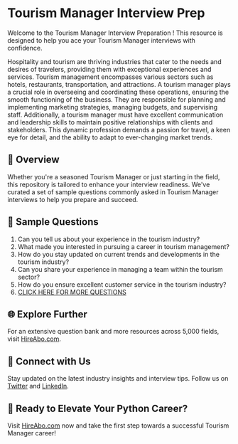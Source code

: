 # Tourism Manager Interview Prep

Welcome to the Tourism Manager Interview Preparation ! This resource is designed to help you ace your Tourism Manager interviews with confidence.

Hospitality and tourism are thriving industries that cater to the needs and desires of travelers, providing them with exceptional experiences and services. Tourism management encompasses various sectors such as hotels, restaurants, transportation, and attractions. A tourism manager plays a crucial role in overseeing and coordinating these operations, ensuring the smooth functioning of the business. They are responsible for planning and implementing marketing strategies, managing budgets, and supervising staff. Additionally, a tourism manager must have excellent communication and leadership skills to maintain positive relationships with clients and stakeholders. This dynamic profession demands a passion for travel, a keen eye for detail, and the ability to adapt to ever-changing market trends.

## 🚀 Overview

Whether you're a seasoned Tourism Manager or just starting in the field, this repository is tailored to enhance your interview readiness. We've curated a set of sample questions commonly asked in Tourism Manager interviews to help you prepare and succeed.

## 📝 Sample Questions

1. Can you tell us about your experience in the tourism industry?
2. What made you interested in pursuing a career in tourism management?
3. How do you stay updated on current trends and developments in the tourism industry?
4. Can you share your experience in managing a team within the tourism sector?
5. How do you ensure excellent customer service in the tourism industry?
6. [CLICK HERE FOR MORE QUESTIONS](https://hireabo.com/job/11_1_0/Tourism%20Manager)

## 🌐 Explore Further

For an extensive question bank and more resources across 5,000 fields, visit [HireAbo.com](https://www.hireabo.com).

## 📱 Connect with Us

Stay updated on the latest industry insights and interview tips. Follow us on [Twitter](https://twitter.com/hireabo) and [LinkedIn](https://www.linkedin.com/in/hire-abo-3609972a8/).

## 🚀 Ready to Elevate Your Python Career?

Visit [HireAbo.com](https://www.hireabo.com) now and take the first step towards a successful Tourism Manager career!